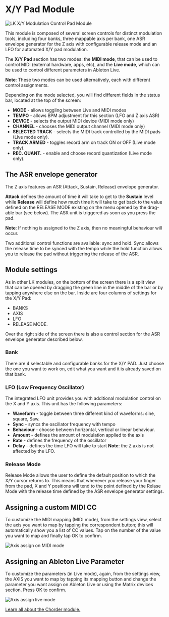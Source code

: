 # X/Y Pad Module

![LK X/Y Modulation Control Pad Module](https://www.imaginando.pt/images/products/lk/help/xy/overview.png)

This module is composed of several screen controls for distinct modulation tools, including four banks, three mappable axis per bank, one ASR envelope generator for the Z axis with configurable release mode and an LFO for automated X/Y pad modulation.

The **X/Y Pad** section has two modes: the **MIDI mode**, that can be used to control MIDI (external hardware, apps, etc), and the **Live mode**, which can be used to control different parameters in Ableton Live.

**Note**: These two modes can be used alternatively, each with different control assignments.

Depending on the mode selected, you will find different fields in the status bar, located at the top of the screen:

- **MODE** - allows toggling between Live and MIDI modes
- **TEMPO** - allows BPM adjustment for this section (LFO and Z axis ASR)
- **DEVICE** - selects the output MIDI device (MIDI mode only)
- **CHANNEL** - chooses the MIDI output channel (MIDI mode only)
- **SELECTED TRACK** - selects the MIDI track controlled by the MIDI pads (Live mode only).
- **TRACK ARMED** - toggles record arm on track ON or OFF (Live mode only).
- **REC. QUANT.** - enable and choose record quantization (Live mode only).

## The ASR envelope generator

The Z axis features an ASR (Attack, Sustain, Release) envelope generator.

**Attack** defines the amount of time it will take to get to the **Sustain** level while **Release** will define how much time it will take to get back to the value defined on the RELEASE MODE existing on the menu opened by the drag-able bar (see below). The ASR unit is triggered as soon as you press the pad.

**Note**: If nothing is assigned to the Z axis, then no meaningful behaviour will occur.

Two additional control functions are available: sync and hold. Sync allows the release time to be synced with the tempo while the hold function allows you to release the pad without triggering the release of the ASR.

## Module settings

As in other LK modules, on the bottom of the screen there is a split view that can be opened by dragging the green line in the middle of the bar or by tapping anywhere else on the bar. Inside are four columns of settings for the X/Y Pad:

- BANKS
- AXIS
- LFO
- RELEASE MODE.

Over the right side of the screen there is also a control section for the ASR envelope generator described below.

### Bank

There are 4 selectable and configurable banks for the X/Y PAD. Just choose the one you want to work on, edit what you want and it is already saved on that bank.

### LFO (Low Frequency Oscillator)

The integrated LFO unit provides you with additional modulation control on the X and Y axis. This unit has the following parameters:

- **Waveform** - toggle between three different kind of waveforms: sine, square, Saw.
- **Sync** - syncs the oscillator frequency with tempo
- **Behaviour** - choose between horizontal, vertical or linear behaviour.
- **Amount** - defines the amount of modulation applied to the axis
- **Rate** - defines the frequency of the oscillator
- **Delay** - defines the time LFO will take to start
  **Note**: the Z axis is not affected by the LFO.

### Release Mode

Release Mode allows the user to define the default position to which the X/Y cursor returns to. This means that whenever you release your finger from the pad, X and Y positions will tend to the point defined by the Relase Mode with the release time defined by the ASR envelope generator settings.

## Assigning a custom MIDI CC

To customize the MIDI mapping (MIDI mode), from the settings view, select the axis you want to map by tapping the correspondent button; this will automatically show you a list of CC values. Tap on the number of the value you want to map and finally tap OK to confirm.

![Axis assign on MIDI mode](https://www.imaginando.pt/images/products/lk/help/xy/axis-assign-midi-mode.png)

## Assigning an Ableton Live Parameter

To customize the parameters (in Live mode), again, from the settings view, the AXIS you want to map by tapping its mapping button and change the parameter you want assign on Ableton Live or using the Matrix devices section. Press OK to confirm.

![Axis assign live mode](https://www.imaginando.pt/images/products/lk/help/xy/axis-assign-live-mode.png)

[Learn all about the Chorder module.](chorder)
